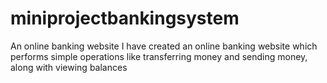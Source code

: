 # miniprojectbankingsystem
An online banking website
I have created an online banking website which performs simple operations like transferring money and sending money, along with viewing balances
